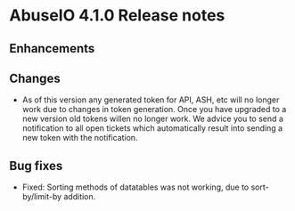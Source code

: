 # AbuseIO 4.1.0 Release notes

## Enhancements

## Changes 

- As of this version any generated token for API, ASH, etc will no longer work due to changes in token generation.
  Once you have upgraded to a new version old tokens willen no longer work. We advice you to send a notification
  to all open tickets which automatically result into sending a new token with the notification.

## Bug fixes

- Fixed: Sorting methods of datatables was not working, due to sort-by/limit-by addition.
